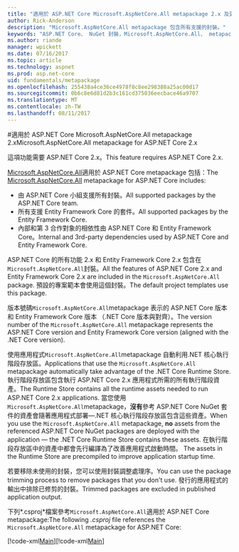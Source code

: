 ```yaml
---
title: "適用於 ASP.NET Core Microsoft.AspNetCore.All metapackage 2.x 及更新版本"
author: Rick-Anderson
description: "Microsoft.AspNetCore.All metapackage 包含所有支援的封裝。"
keywords: "ASP.NET Core、 NuGet 封裝，Microsoft.AspNetCore.All、 metapackage"
ms.author: riande
manager: wpickett
ms.date: 07/16/2017
ms.topic: article
ms.technology: aspnet
ms.prod: asp.net-core
uid: fundamentals/metapackage
ms.openlocfilehash: 255438a4ce36ce4978f8c8ee298388a25ac00d17
ms.sourcegitcommit: 0b6c8e6d81d2b3c161cd375036eecbace46a9707
ms.translationtype: MT
ms.contentlocale: zh-TW
ms.lasthandoff: 08/11/2017
---
```

#<a name="microsoftaspnetcoreall-metapackage-for-aspnet-core-2x"></a><span data-ttu-id="1ab2b-104">適用於 ASP.NET Core Microsoft.AspNetCore.All metapackage 2.x</span><span class="sxs-lookup"><span data-stu-id="1ab2b-104">Microsoft.AspNetCore.All metapackage for ASP.NET Core 2.x</span></span>

<span data-ttu-id="1ab2b-105">這項功能需要 ASP.NET Core 2.x。</span><span class="sxs-lookup"><span data-stu-id="1ab2b-105">This feature requires ASP.NET Core 2.x.</span></span>

<span data-ttu-id="1ab2b-106">[Microsoft.AspNetCore.All](https://www.nuget.org/packages/Microsoft.AspNetCore.All)適用於 ASP.NET Core metapackage 包括：</span><span class="sxs-lookup"><span data-stu-id="1ab2b-106">The [Microsoft.AspNetCore.All](https://www.nuget.org/packages/Microsoft.AspNetCore.All) metapackage for ASP.NET Core includes:</span></span>

* <span data-ttu-id="1ab2b-107">由 ASP.NET Core 小組支援所有封裝。</span><span class="sxs-lookup"><span data-stu-id="1ab2b-107">All supported packages by the ASP.NET Core team.</span></span>
* <span data-ttu-id="1ab2b-108">所有支援 Entity Framework Core 的套件。</span><span class="sxs-lookup"><span data-stu-id="1ab2b-108">All supported packages by the Entity Framework Core.</span></span> 
* <span data-ttu-id="1ab2b-109">內部和第 3 合作對象的相依性由 ASP.NET Core 和 Entity Framework Core。</span><span class="sxs-lookup"><span data-stu-id="1ab2b-109">Internal and 3rd-party dependencies used by ASP.NET Core and Entity Framework Core.</span></span> 

<span data-ttu-id="1ab2b-110">ASP.NET Core 的所有功能 2.x 和 Entity Framework Core 2.x 包含在`Microsoft.AspNetCore.All`封裝。</span><span class="sxs-lookup"><span data-stu-id="1ab2b-110">All the features of ASP.NET Core 2.x and Entity Framework Core 2.x are included in the `Microsoft.AspNetCore.All` package.</span></span> <span data-ttu-id="1ab2b-111">預設的專案範本會使用這個封裝。</span><span class="sxs-lookup"><span data-stu-id="1ab2b-111">The default project templates use this package.</span></span>

<span data-ttu-id="1ab2b-112">版本號碼`Microsoft.AspNetCore.All`metapackage 表示的 ASP.NET Core 版本和 Entity Framework Core 版本 （.NET Core 版本與對齊）。</span><span class="sxs-lookup"><span data-stu-id="1ab2b-112">The version number of the `Microsoft.AspNetCore.All` metapackage represents the ASP.NET Core version and Entity Framework Core version (aligned with the .NET Core version).</span></span>

<span data-ttu-id="1ab2b-113">使用應用程式`Microsoft.AspNetCore.All`metapackage 自動利用.NET 核心執行階段存放區。</span><span class="sxs-lookup"><span data-stu-id="1ab2b-113">Applications that use the `Microsoft.AspNetCore.All` metapackage automatically take advantage of the .NET Core Runtime Store.</span></span> <span data-ttu-id="1ab2b-114">執行階段存放區包含執行 ASP.NET Core 2.x 應用程式所需的所有執行階段資產。</span><span class="sxs-lookup"><span data-stu-id="1ab2b-114">The Runtime Store contains all the runtime assets needed to run ASP.NET Core 2.x applications.</span></span> <span data-ttu-id="1ab2b-115">當您使用`Microsoft.AspNetCore.All`metapackage，**沒有**參考 ASP.NET Core NuGet 套件的資產會隨著應用程式部署&mdash;.NET 核心執行階段存放區包含這些資產。</span><span class="sxs-lookup"><span data-stu-id="1ab2b-115">When you use the `Microsoft.AspNetCore.All` metapackage, **no** assets from the referenced ASP.NET Core NuGet packages are deployed with the application &mdash; the .NET Core Runtime Store contains these assets.</span></span> <span data-ttu-id="1ab2b-116"><!-- todo add link to Runtime store -->在執行階段存放區中的資產中都會先行編譯為了改善應用程式啟動時間。</span><span class="sxs-lookup"><span data-stu-id="1ab2b-116"><!-- todo add link to Runtime store --> The assets in the Runtime Store are precompiled to improve application startup time.</span></span>

<span data-ttu-id="1ab2b-117">若要移除未使用的封裝，您可以使用封裝調整處理序。</span><span class="sxs-lookup"><span data-stu-id="1ab2b-117">You can use the package trimming process to remove packages that you don't use.</span></span> <span data-ttu-id="1ab2b-118">發行的應用程式的輸出中排除已修剪的封裝。</span><span class="sxs-lookup"><span data-stu-id="1ab2b-118">Trimmed packages are excluded in published application output.</span></span>

<span data-ttu-id="1ab2b-119">下列*.csproj*檔案參考`Microsoft.AspNetCore.All`適用於 ASP.NET Core metapackage:</span><span class="sxs-lookup"><span data-stu-id="1ab2b-119">The following *.csproj* file references the `Microsoft.AspNetCore.All` metapackage for ASP.NET Core:</span></span>

<span data-ttu-id="1ab2b-120">[!code-xml[Main](..\mvc\views\view-compilation\sample\MvcRazorCompileOnPublish2.csproj?highlight=9)]</span><span class="sxs-lookup"><span data-stu-id="1ab2b-120">[!code-xml[Main](..\mvc\views\view-compilation\sample\MvcRazorCompileOnPublish2.csproj?highlight=9)]</span></span>
